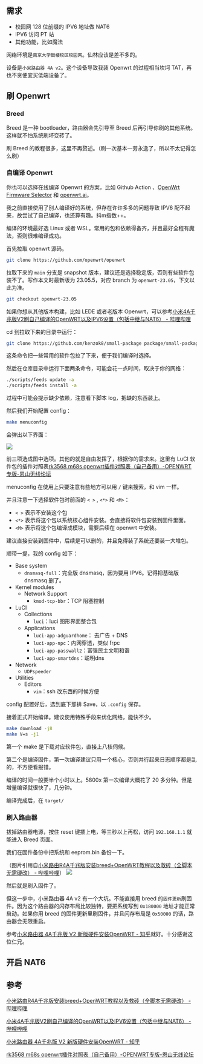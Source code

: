 
## 需求
- 校园网 128 位前缀的 IPV6 地址做 NAT6
- IPV6 访问 PT 站
- 其他功能，比如魔法

网络环境是`南京大学鼓楼校区校园网`。仙林应该是差不多的。

设备是`小米路由器 4A v2`。这个设备导致我装 Openwrt 的过程相当坎坷 TAT，再也不贪便宜买低端设备了。

## 刷 Openwrt
### Breed
Breed 是一种 bootloader，路由器会先引导至 Breed 后再引导你刷的其他系统。这样就不怕系统刷坏变砖了。

刷 Breed 的教程很多，这里不再赘述。（刷一次基本一劳永逸了，所以不太记得怎么刷）

### 自编译 Openwrt
你也可以选择在线编译 Openwrt 的方案，比如 Github Action 、[OpenWrt Firmware Selector](https://firmware-selector.openwrt.org/) 和 [openwrt.ai](https://openwrt.ai)。

我之前直接使用了别人编译好的系统，但存在许许多多的问题导致 IPV6 配不起来，故尝试了自己编译，也还算有趣。抖m指数++。

编译的环境最好选 Linux 或者 WSL。常用的包和依赖得备齐，并且最好全程有魔法，否则很难编译成功。

首先拉取 openwrt 源码。

```bash
git clone https://github.com/openwrt/openwrt
```

拉取下来的 `main` 分支是 snapshot 版本，建议还是选择稳定版，否则有些软件包装不了。写作本文时最新版为 23.05.5，对应 branch 为 `openwrt-23.05`，下文以此为准。

```bash
git checkout openwrt-23.05
```

如果你想从其他版本构建，比如 LEDE 或者老版本 Openwrt，可以参考[小米4A千兆版V2刷自己编译的OpenWRT以及IPV6设置（包括中继与NAT6） - 哔哩哔哩](https://www.bilibili.com/read/cv23234832/)

cd 到拉取下来的目录中运行：

```bash
git clone https://github.com/kenzok8/small-package package/small-package
```

这条命令把一些常用的软件包拉了下来，便于我们编译时选择。

然后在仓库目录中运行下面两条命令，可能会花一点时间，取决于你的网络：

```bash
./scripts/feeds update -a
./scripts/feeds install -a
```

过程中可能会提示缺少依赖，注意看下脚本 log，把缺的东西装上。

然后我们开始配置 config：

```bash
make menuconfig
```

会弹出以下界面：

![](https://runzblog.oss-cn-hangzhou.aliyuncs.com/postimg/202411032345328.png)

前三项选成图中选项。其他的就是自由发挥了，根据你的需求来。这里有 LuCI 软件包的插件对照表[rk3568 m68s openwrt插件对照表（自己备用）-OPENWRT专版-恩山无线论坛](https://www.right.com.cn/forum/thread-8406571-1-1.html)

menuconfig 在使用上只要注意有些地方可以用 `/` 键来搜索，和 vim 一样。

并且注意一下选择软件包时前面的 `< >` , `<*>` 和 `<M>`：
- `< >` 表示不安装这个包
- `<*>` 表示将这个包以系统核心组件安装。会直接将软件包安装到固件里面。
- `<M>` 表示将这个包编译成模块，需要后续在 openwrt 中安装。

建议直接安装到固件中，后续是可以删的，并且免得装了系统还要装一大堆包。

顺带一提，我的 config 如下：

- Base system
	- `dnsmasq-full`：完全版 dnsmasq，因为要用 IPV6。记得把基础版 dnsmasq 删了。
- Kernel modules
	- Network Support
		- `kmod-tcp-bbr`：TCP 阻塞控制
- LuCI
	- Collections
		- `luci`：luci 图形界面整合包
	- Applications
		- `luci-app-adguardhome`： 去广告 + DNS
		- `luci-app-npc`：内网穿透，类似 frpc
		- `luci-app-passwall2`：富强民主文明和谐
		- `luci-app-smartdns`：聪明dns
- Network
	- `UDPspeeder`
- Utilities
	- Editors
		- `vim`：ssh 改东西的时候方便

config 配置好后，选到底下那排 Save，以 `.config` 保存。

接着正式开始编译。建议使用特殊手段来优化网络，能快不少。

```bash
make download -j8
make V=s -j1
```

第一个 make 是下载对应软件包，直接上八核伺候。

第二个是编译固件，第一次编译建议只用一个核心，否则并行起来日志顺序都是乱的，不方便看报错。

编译的时间一般要半个小时以上。5800x 第一次编译大概花了 20 多分钟。但是增量编译就很快了，几分钟。

编译完成后，在 `target/`

### 刷入路由器

拔掉路由器电源，按住 reset 键插上电，等三秒以上再松，访问 `192.168.1.1` 就能进入 Breed 页面。

我们在固件备份中把系统和 eeprom.bin 备份一下。

（图片引用自[小米路由R4A千兆版安装breed+OpenWRT教程以及救砖（全脚本无需硬改） - 哔哩哔哩](https://www.bilibili.com/read/cv25114361/)）
![](https://runzblog.oss-cn-hangzhou.aliyuncs.com/postimg/202411032348344.png)

然后就是刷入固件了。

但这一步中，小米路由器 4A v2 有一个大坑。不能直接用 breed 的`固件更新`刷固件。因为这个路由器的闪存布局比较独特，要把系统写到 `0x180000` 地址才能正常启动。如果你用 breed 的固件更新里刷固件，并且闪存布局是 `0x50000` 的话，路由器会无限重启。

参考[小米路由器 4A千兆版 V2 新版硬件安装OpenWRT - 知乎](https://zhuanlan.zhihu.com/p/680602138)就好。十分感谢这位仁兄。

## 开启 NAT6



## 参考
[小米路由R4A千兆版安装breed+OpenWRT教程以及救砖（全脚本无需硬改） - 哔哩哔哩](https://www.bilibili.com/read/cv25114361/)

[小米4A千兆版V2刷自己编译的OpenWRT以及IPV6设置（包括中继与NAT6） - 哔哩哔哩](https://www.bilibili.com/read/cv23234832/)

[小米路由器 4A千兆版 V2 新版硬件安装OpenWRT - 知乎](https://zhuanlan.zhihu.com/p/680602138)

[rk3568 m68s openwrt插件对照表（自己备用）-OPENWRT专版-恩山无线论坛](https://www.right.com.cn/forum/thread-8406571-1-1.html)